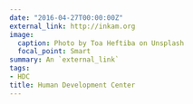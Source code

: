```yaml
---
date: "2016-04-27T00:00:00Z"
external_link: http://inkam.org
image:
  caption: Photo by Toa Heftiba on Unsplash
  focal_point: Smart
summary: An `external_link`
tags:
- HDC
title: Human Development Center
---
```

